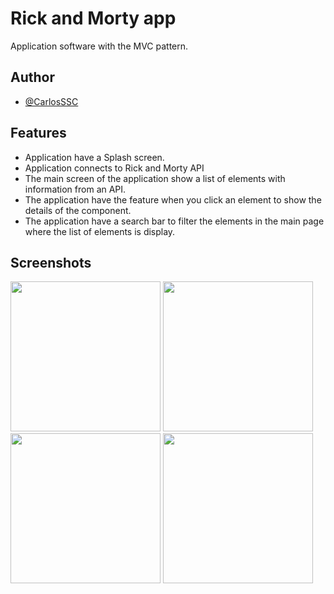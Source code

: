 # Rick and Morty app
Application software with the MVC pattern.



## Author

- [@CarlosSSC](https://github.com/CarlosSSC)


## Features

- Application have a Splash screen.
- Application connects to Rick and Morty API
- The main screen of the application show a list of elements with information from an API.	
- The application have the feature when you click an element to show the details of the component.
- The application have a search bar to filter the elements in the main page where the list of elements is display.


## Screenshots

<div>
<img src='https://s10.gifyu.com/images/Screenshot_1647641218.png' width="240">
<img src='https://s10.gifyu.com/images/Screenshot_1647642625.png' width="240">
<img src='https://s10.gifyu.com/images/Screenshot_1647642667.png' width="240">
<img src='https://s10.gifyu.com/images/Screenshot_1647642679.png' width="240">
</div>

